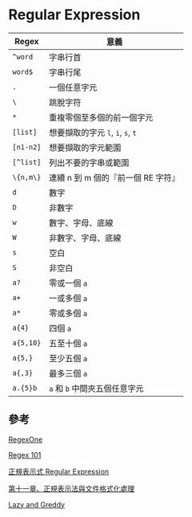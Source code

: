 # Regular Expression

| Regex | 意義 |
| ----- | ----- |
| `^word` | 字串行首 |
| `word$` | 字串行尾 |
| `.`     | 一個任意字元  |
| `\`     | 跳脫字符 |
| `*`     | 重複零個至多個的前一個字元 |
| `[list]`  | 想要擷取的字元 `l`, `i`, `s`, `t` |
| `[n1-n2]` | 想要擷取的字元範圍 |
| `[^list]` | 列出不要的字串或範圍 |
| `\{n,m\}` | 連續 n 到 m 個的『前一個 RE 字符』 |
| `d` | 數字 |
| `D` | 非數字 |
| `w` | 數字、字母、底線 |
| `W` | 非數字、字母、底線 |
| `s` | 空白 |
| `S` | 非空白 |
| `a?` | 零或一個 `a` |
| `a+` | 一或多個 `a` |
| `a*` | 零或多個 `a` |
| `a{4}` | 四個 `a` |
| `a{5,10}` | 五至十個 `a` |
| `a{5,}` | 至少五個 `a` |
| `a{,3}` | 最多三個 `a` |
| `a.{5}b` | `a` 和 `b` 中間夾五個任意字元 |

## 參考

[RegexOne](https://regexone.com/)

[Regex 101](https://regex101.com/)

[正規表示式 Regular Expression](https://atedev.wordpress.com/2007/11/23/%E6%AD%A3%E8%A6%8F%E8%A1%A8%E7%A4%BA%E5%BC%8F-regular-expression/)

[第十一章、正規表示法與文件格式化處理](http://linux.vbird.org/linux_basic/0330regularex.php)

[Lazy and Greddy](https://stackoverflow.com/questions/2301285/what-do-lazy-and-greedy-mean-in-the-context-of-regular-expressions)
